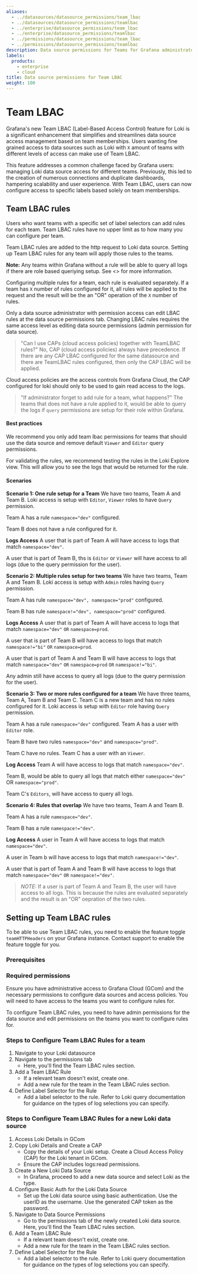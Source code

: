```yaml
---
aliases:
  - ../datasources/datasource_permissions/team_lbac
  - ../datasources/datasource_permissions/teamlbac
  - ../enterprise/datasource_permissions/team_lbac
  - ../enterprise/datasource_permissions/teamlbac
  - ../permissions/datasource_permissions/team_lbac
  - ../permissions/datasource_permissions/teamlbac
description: Data source permissions for Teams for Grafana administrators
labels:
  products:
    - enterprise
    - cloud
title: Data source permissions for Team LBAC
weight: 100
---
```


# Team LBAC

Grafana's new Team LBAC (Label-Based Access Control) feature for Loki is a significant enhancement that simplifies and streamlines data source access management based on team memberships. Users wanting fine grained access to data sources such as Loki with `X` amount of teams with different levels of access can make use of Team LBAC.

This feature addresses a common challenge faced by Grafana users: managing Loki data source access for different teams. Previously, this led to the creation of numerous connections and duplicate dashboards, hampering scalability and user experience. With Team LBAC, users can now configure access to specific labels based solely on team memberships.

## Team LBAC rules

Users who want teams with a specific set of label selectors can add rules for each team. Team LBAC rules have no upper limit as to how many you can configure per team.

Team LBAC rules are added to the http request to Loki data source. Setting up Team LBAC rules for any team will apply those rules to the teams.

**Note:** Any teams within Grafana without a rule will be able to query all logs if there are role based queriying setup. See <> for more information.

Configuring multiple rules for a team, each rule is evaluated separately. If a team has `X` number of rules configured for it, all rules will be applied to the request and the result will be the an "OR" operation of the `X` number of rules.

Only a data source administrator with permission access can edit LBAC rules at the data source permissions tab. Changing LBAC rules requires the same access level as editing data source permissions (admin permission for data source).

> "Can I use CAPs (cloud access policies) together with TeamLBAC rules?"
No, CAP (cloud access policies) always have precedence. If there are any CAP LBAC configured for the same datasource and there are TeamLBAC rules configured, then only the CAP LBAC will be applied.

Cloud access policies are the access controls from Grafana Cloud, the CAP configured for loki should only to be used to gain read access to the logs.

> "If administrator forget to add rule for a team, what happens?"
The teams that does not have a rule applied to it, would be able to query the logs if `query` permissions are setup for their role within Grafana.

#### Best practices
We recommend you only add team lbac permissions for teams that should use the data source and remove default `Viewer` and `Editor` query permissions.

For validating the rules, we recommend testing the rules in the Loki Explore view. This will allow you to see the logs that would be returned for the rule.

#### Scenarios
**Scenario 1: One rule setup for a Team**
We have two teams, Team A and Team B. Loki access is setup with `Editor`, `Viewer` roles to have `Query` permission.

Team A has a rule `namespace="dev"` configured. 

Team B does not have a rule configured for it. 

**Logs Access**
A user that is part of Team A will have access to logs that match `namespace="dev"`.

A user that is part of Team B, ths is `Editor` or `Viewer` will have access to all logs (due to the query permission for the user).

**Scenario 2: Multiple rules setup for two teams**
We have two teams, Team A and Team B. Loki access is setup with `Admin` roles having `Query` permission.

Team A has rule `namespace="dev", namespace="prod"` configured. 

Team B has rule `namespace!="dev", namespace="prod"` configured. 

**Logs Access**
A user that is part of Team A will have access to logs that match `namespace="dev"` `OR` `namespace=prod`.

A user that is part of Team B will have access to logs that match `namespace!="bi"` `OR` `namespace=prod`.

A user that is part of Team A and Team B will have access to logs that match `namespace="dev"` `OR` `namespace=prod` `OR` `namespace!="bi"`.

Any admin still have access to query all logs (due to the query permission for the user).

**Scenario 3: Two or more rules configured for a team**
We have three teams, Team A, Team B and Team C. Team C is a new team and has no rules configured for it. Loki access is setup with `Editor` role having `Query` permission.

Team A has a rule `namespace="dev"` configured. Team A has a user with `Editor` role.

Team B have two rules `namespace="dev"` and `namespace="prod"`. 

Team C have no rules. Team C has a user with an `Viewer`.

**Log Access**
Team A will have access to logs that match `namespace="dev"`.

Team B, would be able to query all logs that match either `namespace="dev"` OR `namespace="prod"`.

Team C's `Editors`, will have access to query all logs.


**Scenario 4: Rules that overlap**
We have two teams, Team A and Team B.

Team A has a rule `namespace="dev"`.

Team B has a rule `namespace!="dev"`. 

**Log Access**
A user in Team A will have access to logs that match `namespace="dev"`.

A user in Team b will have access to logs that match `namespace!="dev"`.

A user that is part of Team A and Team B will have access to logs that match `namespace="dev"` `OR` `namespace!="dev"`.

> *NOTE:* If a user is part of Team A and Team B, the user will have access to all logs. This is because the rules are evaluated separately and the result is an "OR" oepration of the two rules.

## Setting up Team LBAC rules

To be able to use Team LBAC rules, you need to enable the feature toggle `teamHTTPHeaders` on your Grafana instance. Contact support to enable the feature toggle for you.

### Prerequisites

### Required permissions

Ensure you have administrative access to Grafana Cloud (GCom) and the necessary permissions to configure data sources and access policies. You will need to have access to the teams you want to configure rules for.

To configure Team LBAC rules, you need to have admin permissions for the data source and edit permissions on the teams you want to configure rules for.

### Steps to Configure Team LBAC Rules for a team

1. Navigate to your Loki datasource
1. Navigate to the permissions tab
   - Here, you'll find the Team LBAC rules section.
1. Add a Team LBAC Rule
   - If a relevant team doesn't exist, create one.
   - Add a new rule for the team in the Team LBAC rules section.
1. Define Label Selector for the Rule
   - Add a label selector to the rule. Refer to Loki query documentation for guidance on the types of log selections you can specify.

### Steps to Configure Team LBAC Rules for a new Loki data source

1. Access Loki Details in GCom
1. Copy Loki Details and Create a CAP
   - Copy the details of your Loki setup. Create a Cloud Access Policy (CAP) for the Loki tenant in GCom.
   - Ensure the CAP includes logs:read permissions.
1. Create a New Loki Data Source
   - In Grafana, proceed to add a new data source and select Loki as the type.
1. Configure Basic Auth for the Loki Data Source
   - Set up the Loki data source using basic authentication. Use the userID as the username. Use the generated CAP token as the password.
1. Navigate to Data Source Permissions
   - Go to the permissions tab of the newly created Loki data source. Here, you'll find the Team LBAC rules section.
1. Add a Team LBAC Rule
   - If a relevant team doesn't exist, create one.
   - Add a new rule for the team in the Team LBAC rules section.
1. Define Label Selector for the Rule
   - Add a label selector to the rule. Refer to Loki query documentation for guidance on the types of log selections you can specify.
